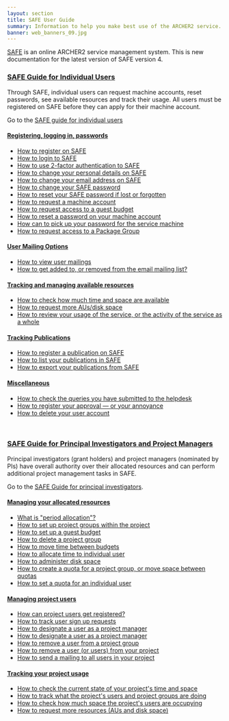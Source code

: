 ```yaml
---
layout: section
title: SAFE User Guide
summary: Information to help you make best use of the ARCHER2 service.
banner: web_banners_09.jpg
---
```


<p><a href="https://www.archer.ac.uk/safe">SAFE</a> is an online ARCHER2 service management system. This is new documentation for the latest version of SAFE version 4. </p>

<h3><a href="safe-guide-users">SAFE Guide for Individual Users</a></h3>
<p>
  Through SAFE, individual users can request machine accounts, reset passwords, see available resources 
  and track their usage. All users must be registered on SAFE before they can apply for their machine account. 
</p>
<p>
  Go to the <a href="safe-guide-users">SAFE guide for individual users</a>
</p>

<!-- used to generate sidebar TOC -->
<div style="display:none;">
<h3>Contents</h3>
</div>


<h4><a href="safe-guide-users#reg-log-pass">Registering, logging in, passwords</a></h4>
<ul>
  <li><a href="safe-guide-users#register"> How to register on SAFE </a> </li>
  <li><a href="safe-guide-users#login">How to login to SAFE </a></li>
	<li><a href="safe-guide-users#2fac">How to use 2-factor authentication to SAFE </a></li>
  <li><a href="safe-guide-users#details">How to change your personal details on SAFE</a></li>
  <li><a href="safe-guide-users#chemail">How to change your email address on SAFE</a></li>
  <li><a href="safe-guide-users#chpass">How to change your SAFE password</a></li>
  <li><a href="safe-guide-users#reset">How to reset your SAFE password if lost or forgotten</a></li>
  <li><a href="safe-guide-users#getac">How to request a machine account</a></li>
	<li><a href="safe-guide-users#accguest">How to request access to a guest budget</a></li>
  <li><a href="safe-guide-users#reset_machine">How to reset a password on your machine account</a></li>
	<li><a href="safe-guide-users#getpass">How can to pick up your password for the service machine</a></li>
  <li><a href="safe-guide-users#package-group">How to request access to a Package Group</a></li>
</ul>


<h4><a href="safe-guide-users#user-mailing">User Mailing Options</a></h4>
<ul>
  <li><a href="safe-guide-users#mailings">How to view user mailings</a></li>
  <li><a href="safe-guide-users#mlist">How to get added to, or removed from the email mailing list?</a></li>
</ul>


<h4><a href="safe-guide-users#tracking">Tracking and managing available resources</a></h4>
<ul>
  <li><a href="safe-guide-users#ures">How to check how much time and space are available</a></li>
  <li><a href="safe-guide-users#resources">How to request more AUs/disk space</a></li>
  <li><a href="safe-guide-users#uhist">How to review your usage of the service, or the activity of the service as a whole</a></li>
</ul>

<h4><a href="safe-guide-users#pubs">Tracking Publications</a></h4>
<ul>
  <li><a href="safe-guide-users#regdoi">How to register a publication on SAFE</a></li>
  <li><a href="safe-guide-users#listdoi">How to list your publications in SAFE</a></li>
  <li><a href="safe-guide-users#exportdoi">How to export your publications from SAFE</a></li>
</ul>

<h4><a href="safe-guide-users#miscellaneous">Miscellaneous</a></h4>
<ul>
  <li><a href="safe-guide-users#checkq">How to check the queries you have submitted to the helpdesk</a></li>
  <li><a href="safe-guide-users#token">How to register your approval &mdash; or your annoyance</a></li>
	<li><a href="safe-guide-users#delacc">How to delete your user account</a></li>
</ul>


<br />



<h3><a href="safe-guide-pi">SAFE Guide for Principal Investigators and Project Managers</a></h3>

<p>
  Principal investigators (grant holders) and project managers (nominated by PIs) have overall authority 
  over their allocated resources and can perform additional project management tasks in SAFE. 
</p>
<p>
  Go to the <a href="safe-guide-pi">SAFE Guide for principal investigators</a>.
</p>

<!-- used so TOC can be generated -->
<div style="display:none;">
<h3>Contents</h3>
</div>

<h4><a href="safe-guide-pi#managing-resources">Managing your allocated resources</a></h4>
<ul>
  <li><a href="safe-guide-pi#period"> What is "period allocation"?</a></li>
  <li><a href="safe-guide-pi#projgrp">How to set up project groups within the project</a></li>
	<li><a href="safe-guide-pi#projgrp">How to set up a guest budget</a></li>
  <li><a href="safe-guide-pi#delgrp">How to delete a project group</a></li>
  <li><a href="safe-guide-pi#mvtime">How to move time between budgets</a></li>
  <li><a href="safe-guide-pi#oneuser">How to allocate time to individual user</a></li>
  <li><a href="safe-guide-pi#space">How to  administer disk space</a></li>
  <li><a href="safe-guide-pi#mvspace">How to create a quota for a project group, or move space between quotas</a></li>
  <li><a href="safe-guide-pi#persquota">How to set a quota for an individual user</a></li>
</ul>

<h4><a href="safe-guide-pi#managing-users">Managing project users</a></h4>

  - [How can project users get registered?](safe-guide-pi#regusers)
  - [How to track user sign up requests](safe-guide-pi#signup)
  - [How to designate a user as a project manager](safe-guide-pi#projman)
  - [How to designate a user as a project manager](safe-guide-pi#addu)
  - [How to remove a user from a project group](safe-guide-pi#remu)
  - [How to remove a user (or users) from your project](safe-guide-pi#remuser)
  - [How to send a mailing to all users in your project](safe-guide-pi#projmailing)

<h4><a href="safe-guide-pi#track-usage">Tracking your project usage</a></h4>

   - [How to check the current state of your project's time and space](safe-guide-pi#snap)
   - [How to track what the project's users and project groups are doing](safe-guide-pi#phist)
   - [How to check how much space the  project's users are occupying](safe-guide-pi#udisk)
   - [How to request more resources (AUs and disk space)](safe-guide-pi#more)


